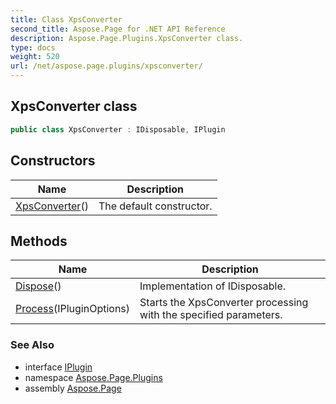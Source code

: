 ```yaml
---
title: Class XpsConverter
second_title: Aspose.Page for .NET API Reference
description: Aspose.Page.Plugins.XpsConverter class. 
type: docs
weight: 520
url: /net/aspose.page.plugins/xpsconverter/
---
```

## XpsConverter class

```csharp
public class XpsConverter : IDisposable, IPlugin
```

## Constructors

| Name | Description |
| --- | --- |
| [XpsConverter](xpsconverter/)() | The default constructor. |

## Methods

| Name | Description |
| --- | --- |
| [Dispose](../../aspose.page.plugins/xpsconverter/dispose/)() | Implementation of IDisposable. |
| [Process](../../aspose.page.plugins/xpsconverter/process/)(IPluginOptions) | Starts the XpsConverter processing with the specified parameters. |

### See Also

* interface [IPlugin](../iplugin/)
* namespace [Aspose.Page.Plugins](../../aspose.page.plugins/)
* assembly [Aspose.Page](../../)


